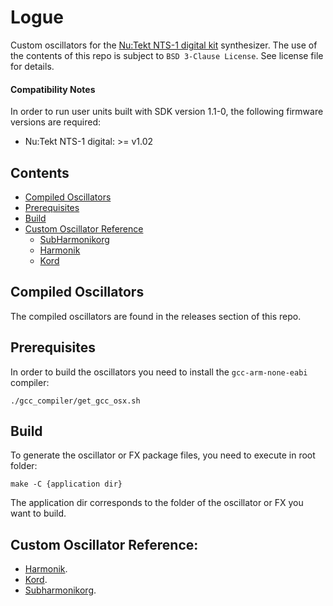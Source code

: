 # Logue 

Custom oscillators for the [Nu:Tekt NTS-1 digital kit](https://www.korg.com/products/dj/nts_1) synthesizer.
The use of the contents of this repo is subject to `BSD 3-Clause License`. See license file for details.

#### Compatibility Notes

In order to run user units built with SDK version 1.1-0, the following firmware versions are required:
* Nu:Tekt NTS-1 digital: >= v1.02

## Contents
- [Compiled Oscillators](#compiled-oscillators)
- [Prerequisites](#prerequisites)
- [Build](#build)
- [Custom Oscillator Reference](#custom-oscillator-reference)
    - [SubHarmonikorg](#subharmonikorg)
    - [Harmonik](#harmonik)
    - [Kord](#kord)

## Compiled Oscillators

The compiled oscillators are found in the releases section of this repo.

## Prerequisites

In order to build the oscillators you need to install the `gcc-arm-none-eabi` compiler:
```
./gcc_compiler/get_gcc_osx.sh
```

## Build

To generate the oscillator or FX package files, you need to execute in root folder:
```
make -C {application dir}
```
 The application dir corresponds to the folder of the oscillator or FX you want to build.

## Custom Oscillator Reference:

- [Harmonik](harmonik).
- [Kord](kord).
- [Subharmonikorg](subh).